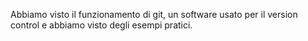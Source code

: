 Abbiamo visto il funzionamento di git, un software usato per il version 
control e abbiamo visto degli esempi pratici.
